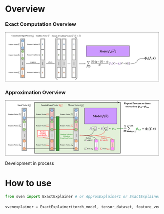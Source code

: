 # Overview

### Exact Computation Overview
![](/img/shap_estimation_exact.png)

### Approximation Overview
![](/img/shap_approximation.png)

Development in process


# How to use
```python
from sven import ExactExplainer # or ApproxExplainer1 or ExactExplainerW

svenexplainer = ExactExplainer(torch_model, tensor_dataset, feature_vector_size, method='your_method', nan=0, device='cuda')

```